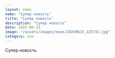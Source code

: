 ```yaml
---
layout: news
name: "Супер новость"
title: "Супер новость"
description: "Супер новость"
date: 2025-06-23
image: "/assets/images/news/20250623_225732.jpg"
category: seo
---
```


Супер новость
